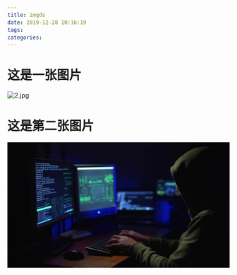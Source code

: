 ```yaml
---
title: imgds
date: 2019-12-28 10:16:19
tags:
categories:
---
```


# 这是一张图片
![2.jpg](https://raw.githubusercontent.com/bbkali/test/master/imgs/2.jpg)

# 这是第二张图片
![imgds-2019-12-30-22-57-27](https://raw.githubusercontent.com/bbkali/picbad/master/imgds-2019-12-30-22-57-27)